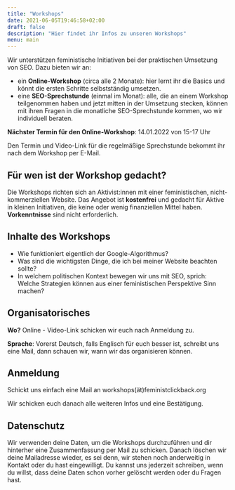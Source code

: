 ```yaml
---
title: "Workshops"
date: 2021-06-05T19:46:58+02:00
draft: false
description: "Hier findet ihr Infos zu unseren Workshops"
menu: main
---
```

Wir unterstützen feministische Initiativen bei der praktischen Umsetzung von SEO. Dazu bieten wir an: 

- ein **Online-Workshop** (circa alle 2 Monate): hier lernt ihr die Basics und könnt die ersten Schritte selbstständig umsetzen. 
- eine **SEO-Sprechstunde** (einmal im Monat): alle, die an einem Workshop teilgenommen haben und jetzt mitten in der Umsetzung stecken, können mit ihren Fragen in die monatliche SEO-Sprechstunde kommen, wo wir individuell beraten.

**Nächster Termin für den Online-Workshop**: 14.01.2022 von 15-17 Uhr

Den Termin und Video-Link für die regelmäßige Sprechstunde bekommt ihr nach dem Workshop per E-Mail.

## Für wen ist der Workshop gedacht?
Die Workshops richten sich an Aktivist:innen mit einer feministischen, nicht-kommerziellen Website. Das Angebot ist **kostenfrei** und gedacht für Aktive in kleinen Initiativen, die keine oder wenig finanziellen Mittel haben. **Vorkenntnisse** sind nicht erforderlich.

## Inhalte des Workshops
- Wie funktioniert eigentlich der Google-Algorithmus?
- Was sind die wichtigsten Dinge, die ich bei meiner Website beachten sollte?
- In welchem politischen Kontext bewegen wir uns mit SEO, sprich: Welche Strategien können aus einer feministischen Perspektive Sinn machen?

## Organisatorisches
**Wo?** Online - Video-Link schicken wir euch nach Anmeldung zu. 

**Sprache**: Vorerst Deutsch, falls Englisch für euch besser ist, schreibt uns eine Mail, dann schauen wir, wann wir das organisieren können.

## Anmeldung
Schickt uns einfach eine Mail an workshops(ät)feministclickback.org

Wir schicken euch danach alle weiteren Infos und eine Bestätigung.

## Datenschutz
Wir verwenden deine Daten, um die Workshops durchzuführen und dir hinterher eine Zusammenfassung per Mail zu schicken. Danach löschen wir deine Mailadresse wieder, es sei denn, wir stehen noch anderweitig in Kontakt oder du hast eingewilligt. Du kannst uns jederzeit schreiben, wenn du willst, dass deine Daten schon vorher gelöscht werden oder du Fragen hast. 